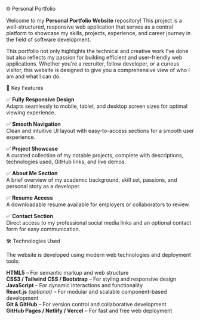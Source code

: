 🌐 Personal Portfolio

Welcome to my **Personal Portfolio Website** repository! This project is a well-structured, responsive web application that serves as a central platform to showcase my skills, projects, experience, and career journey in the field of software development.

This portfolio not only highlights the technical and creative work I’ve done but also reflects my passion for building efficient and user-friendly web applications. Whether you're a recruiter, fellow developer, or a curious visitor, this website is designed to give you a comprehensive view of who I am and what I can do.

🚀 Key Features

 ✅ **Fully Responsive Design**  
  Adapts seamlessly to mobile, tablet, and desktop screen sizes for optimal viewing experience.

 ✅ **Smooth Navigation**  
  Clean and intuitive UI layout with easy-to-access sections for a smooth user experience.

 ✅ **Project Showcase**  
  A curated collection of my notable projects, complete with descriptions, technologies used, GitHub links, and live demos.

 ✅ **About Me Section**  
  A brief overview of my academic background, skill set, passions, and personal story as a developer.

 ✅ **Resume Access**  
  A downloadable resume available for employers or collaborators to review.

 ✅ **Contact Section**  
  Direct access to my professional social media links and an optional contact form for easy communication.



🛠️ Technologies Used

The website is developed using modern web technologies and deployment tools:

 **HTML5** – For semantic markup and web structure  
 **CSS3 / Tailwind CSS / Bootstrap** – For styling and responsive design  
 **JavaScript** – For dynamic interactions and functionality  
 **React.js** *(optional)* – For modular and scalable component-based development  
 **Git & GitHub** – For version control and collaborative development  
 **GitHub Pages / Netlify / Vercel** – For fast and free web deployment  


